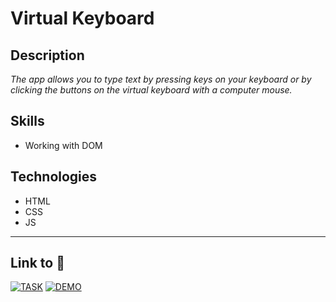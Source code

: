 # Virtual Keyboard

## Description
*The app allows you to type text by pressing keys on your keyboard or by clicking the buttons on the virtual keyboard with a computer mouse.*

## Skills
- Working with DOM

## Technologies
- HTML
- CSS
- JS

---
## Link to :link:
[![TASK](https://img.shields.io/badge/-TASK-gold?style=flat)](https://github.com/rolling-scopes-school/tasks/blob/master/tasks/stage-0/projects.md#task-11-virtual-keyboard-40)
[![DEMO](https://img.shields.io/badge/-DEMO-black?style=flat)](https://bespacefor.github.io/virtual-keyboard/)
